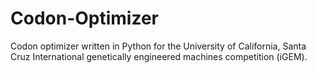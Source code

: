 # Codon-Optimizer
Codon optimizer written in Python for the University of California, Santa Cruz International genetically engineered machines competition (iGEM). 
